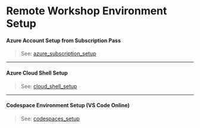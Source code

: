 # Remote Workshop Environment Setup

####  Azure Account Setup from Subscription Pass

> See: [azure_subscription_setup](./azure_subscription/az_subscription_setup.md)

---
####  Azure Cloud Shell Setup

> See: [cloud_shell_setup](./cloud_shell/cloud_shell_setup.md)

---
#### Codespace Environment Setup (VS Code Online)

> See: [codespaces_setup](./codespaces/codespaces_setup.md)